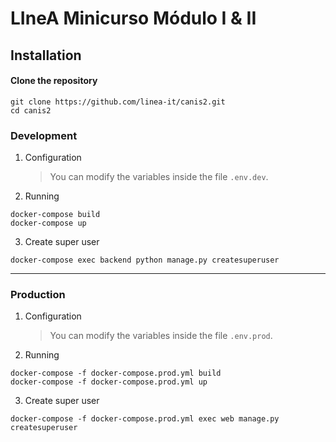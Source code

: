 # LIneA Minicurso Módulo I & II

## Installation

#### Clone the repository

```
git clone https://github.com/linea-it/canis2.git
cd canis2
```

### Development

1. Configuration

   > You can modify the variables inside the file `.env.dev`.

2. Running

```
docker-compose build
docker-compose up
```

3. Create super user

```
docker-compose exec backend python manage.py createsuperuser
```

---

### Production

1. Configuration

   > You can modify the variables inside the file `.env.prod`.

2. Running

```
docker-compose -f docker-compose.prod.yml build
docker-compose -f docker-compose.prod.yml up
```

3. Create super user

```
docker-compose -f docker-compose.prod.yml exec web manage.py createsuperuser
```
